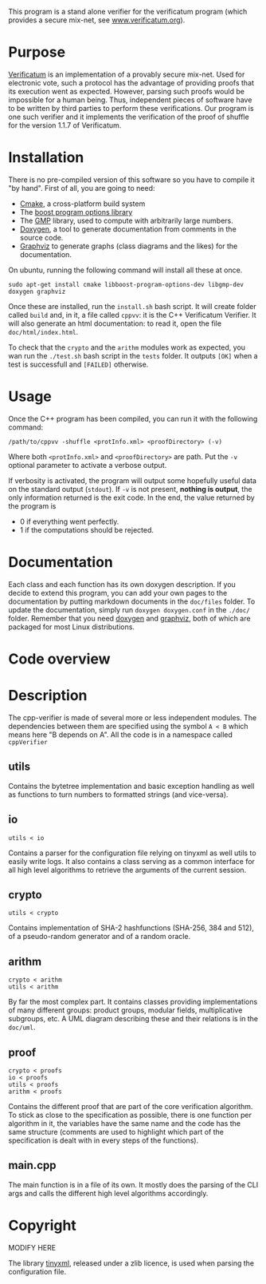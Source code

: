 This program is a stand alone verifier for the verificatum program
(which provides a secure mix-net, see www.verificatum.org). 


Purpose
=======

[Verificatum](http://www.verificatum.org) is an implementation of a
provably secure mix-net. Used for electronic vote, such a protocol has
the advantage of providing proofs that its execution went as
expected. However, parsing such proofs would be impossible for a human
being. Thus, independent pieces of software have to be written by
third parties to perform these verifications. Our program is one such
verifier and it implements the verification of the proof of shuffle
for the version 1.1.7 of Verificatum.


Installation
============

There is no pre-compiled version of this software so you have to
compile it "by hand". First of all, you are going to need:
+ [Cmake](http://www.cmake.org/), a cross-platform build system 
+ The [boost program options library](http://www.boost.org/doc/libs/1_54_0/doc/html/program_options.html)
+ The [GMP](http://gmplib.org/) library, used to compute with
  arbitrarily large numbers.
+ [Doxygen](http://www.stack.nl/~dimitri/doxygen/), a tool to generate
  documentation from comments in the source code.
+ [Graphviz](http://www.graphviz.org/) to generate graphs (class
  diagrams and the likes) for the documentation.

On ubuntu, running the following command will install all these at
once.

    sudo apt-get install cmake libboost-program-options-dev libgmp-dev doxygen graphviz


Once these are installed, run the `install.sh` bash script. It will
create folder called `build` and, in it, a file called `cppvv`: it is
the C++ Verificatum Verifier. It will also generate an html
documentation: to read it, open the file `doc/html/index.html`.

To check that the `crypto` and the `arithm` modules work as expected,
you wan run the `./test.sh` bash script in the `tests` folder. It
outputs `[OK]` when a test is successfull and `[FAILED]` otherwise.


Usage
=====

Once the C++ program has been compiled, you can run it with the
following command:

    /path/to/cppvv -shuffle <protInfo.xml> <proofDirectory> (-v)
    
Where both `<protInfo.xml>` and `<proofDirectory>` are path. Put the
`-v` optional parameter to activate a verbose output.

If verbosity is activated, the program will output some hopefully
useful data on the standard output (`stdout`). If `-v` is not present,
**nothing is output**, the only information returned is the exit
code. In the end, the value returned by the program is

+ 0 if everything went perfectly.
+ 1 if the computations should be rejected.


Documentation
=============

Each class and each function has its own doxygen description. If you
decide to extend this program, you can add your own pages to the
documentation by putting markdown documents in the `doc/files`
folder. To update the documentation, simply run `doxygen doxygen.conf`
in the `./doc/` folder. Remember that you need
[doxygen](www.stack.nl/~dimitri/doxygen/) and
[graphviz](http://www.graphviz.org/), both of which are packaged for
most Linux distributions.


Code overview
=============

Description
===========

The cpp-verifier is made of several more or less independent
modules. The dependencies between them are specified using the symbol
`A < B` which means here "B depends on A". All the code is in a
namespace called `cppVerifier`


utils
-----

Contains the bytetree implementation and basic exception handling as
well as functions to turn numbers to formatted strings (and
vice-versa).

io
---

    utils < io

Contains a parser for the configuration file relying on tinyxml as
well utils to easily write logs. It also contains a class serving as a
common interface for all high level algorithms to retrieve the
arguments of the current session.

crypto
------

    utils < crypto

Contains implementation of SHA-2 hashfunctions (SHA-256, 384 and 512),
of a pseudo-random generator and of a random oracle.

arithm
------

    crypto < arithm
    utils < arithm

By far the most complex part. It contains classes providing
implementations of many different groups: product groups, modular
fields, multiplicative subgroups, etc. A UML diagram describing these
and their relations is in the `doc/uml`.

proof
------

    crypto < proofs
    io < proofs
    utils < proofs
    arithm < proofs

Contains the different proof that are part of the core verification
algorithm. To stick as close to the specification as possible, there
is one function per algorithm in it, the variables have the same name
and the code has the same structure (comments are used to highlight
which part of the specification is dealt with in every steps of the
functions).


main.cpp
--------

The main function is in a file of its own. It mostly does the parsing
of the CLI args and calls the different high level algorithms
accordingly.

Copyright
=========

MODIFY HERE

The library [tinyxml](http://www.grinninglizard.com/tinyxml/), released
under a zlib licence, is used when parsing the configuration file.
